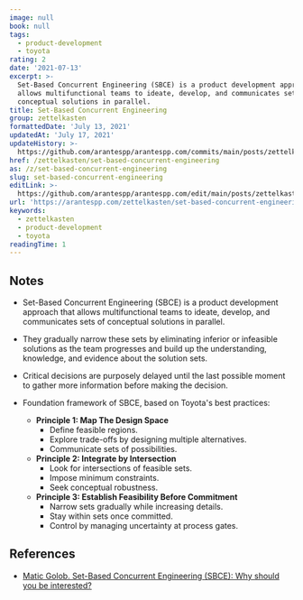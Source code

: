 ```yaml
---
image: null
book: null
tags:
  - product-development
  - toyota
rating: 2
date: '2021-07-13'
excerpt: >-
  Set-Based Concurrent Engineering (SBCE) is a product development approach that
  allows multifunctional teams to ideate, develop, and communicates sets of
  conceptual solutions in parallel.
title: Set-Based Concurrent Engineering
group: zettelkasten
formattedDate: 'July 13, 2021'
updatedAt: 'July 17, 2021'
updateHistory: >-
  https://github.com/arantespp/arantespp.com/commits/main/posts/zettelkasten/set-based-concurrent-engineering.md
href: /zettelkasten/set-based-concurrent-engineering
as: /z/set-based-concurrent-engineering
slug: set-based-concurrent-engineering
editLink: >-
  https://github.com/arantespp/arantespp.com/edit/main/posts/zettelkasten/set-based-concurrent-engineering.md
url: 'https://arantespp.com/zettelkasten/set-based-concurrent-engineering'
keywords:
  - zettelkasten
  - product-development
  - toyota
readingTime: 1
---
```


## Notes

- Set-Based Concurrent Engineering (SBCE) is a product development approach that allows multifunctional teams to ideate, develop, and communicates sets of conceptual solutions in parallel.

- They gradually narrow these sets by eliminating inferior or infeasible solutions as the team progresses and build up the understanding, knowledge, and evidence about the solution sets.

- Critical decisions are purposely delayed until the last possible moment to gather more information before making the decision.

- Foundation framework of SBCE, based on Toyota's best practices:
  - **Principle 1: Map The Design Space**
    - Define feasible regions.
    - Explore trade-offs by designing multiple alternatives.
    - Communicate sets of possibilities.
  - **Principle 2: Integrate by Intersection**
    - Look for intersections of feasible sets.
    - Impose minimum constraints.
    - Seek conceptual robustness.
  - **Principle 3: Establish Feasibility Before Commitment**
    - Narrow sets gradually while increasing details.
    - Stay within sets once committed.
    - Control by managing uncertainty at process gates.

## References

- [Matic Golob. Set-Based Concurrent Engineering (SBCE): Why should you be interested?](https://lean-analytics.org/set-based-concurrent-engineering-sbce-why-should-you-be-interested/)
